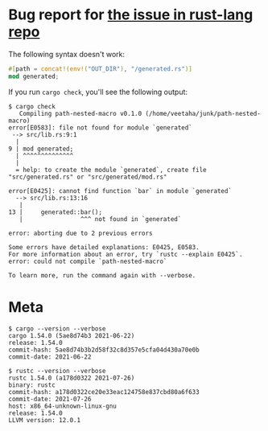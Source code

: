 # Bug report for [the issue in rust-lang repo](https://github.com/rust-lang/rust/issues/87681)

The following syntax doesn't work:
```rust
#[path = concat!(env!("OUT_DIR"), "/generated.rs")]
mod generated;
```

If you run `cargo check`, you'll see the following output:

```
$ cargo check
   Compiling path-nested-macro v0.1.0 (/home/veetaha/junk/path-nested-macro)
error[E0583]: file not found for module `generated`
 --> src/lib.rs:9:1
  |
9 | mod generated;
  | ^^^^^^^^^^^^^^
  |
  = help: to create the module `generated`, create file "src/generated.rs" or "src/generated/mod.rs"

error[E0425]: cannot find function `bar` in module `generated`
  --> src/lib.rs:13:16
   |
13 |     generated::bar();
   |                ^^^ not found in `generated`

error: aborting due to 2 previous errors

Some errors have detailed explanations: E0425, E0583.
For more information about an error, try `rustc --explain E0425`.
error: could not compile `path-nested-macro`

To learn more, run the command again with --verbose.
```

# Meta

```
$ cargo --version --verbose
cargo 1.54.0 (5ae8d74b3 2021-06-22)
release: 1.54.0
commit-hash: 5ae8d74b3b2d58f32c8d357e5cfa04d430a70e0b
commit-date: 2021-06-22

$ rustc --version --verbose
rustc 1.54.0 (a178d0322 2021-07-26)
binary: rustc
commit-hash: a178d0322ce20e33eac124758e837cbd80a6f633
commit-date: 2021-07-26
host: x86_64-unknown-linux-gnu
release: 1.54.0
LLVM version: 12.0.1
```
